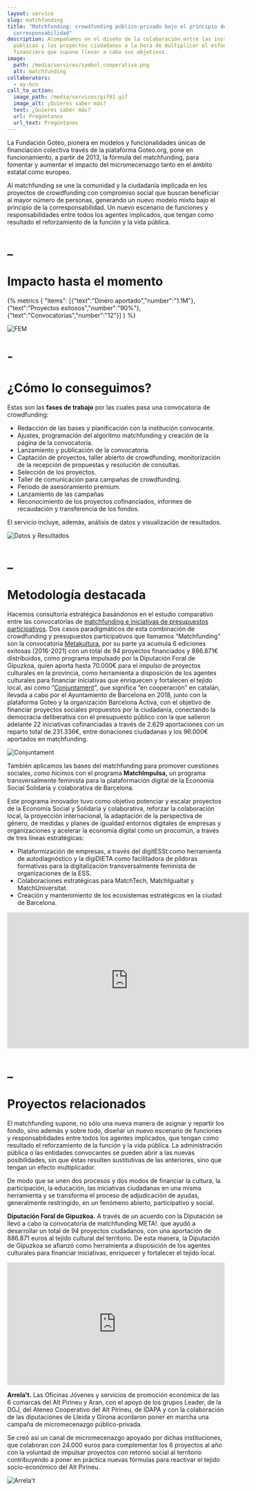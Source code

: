 ```yaml
---
layout: service
slug: matchfunding
title: "Matchfunding: crowdfunding público-privado bajo el principio de
  corresponsabilidad"
description: Acompañamos en el diseño de la colaboración entre las instituciones
  públicas y los proyectos ciudadanos a la hora de multiplicar el esfuerzo
  financiero que supone llevar a cabo sus objetivos.
image:
  path: /media/services/symbol_cooperativa.png
  alt: matchfunding
collaborators:
  - ay-bcn
call_to_action:
  image_path: /media/services/gif01.gif
  image_alt: ¿Quieres saber más?
  text: ¿Quieres saber más?
  url: Pregúntanos
  url_text: Pregúntanos
---
```

La Fundación Goteo, pionera en modelos y funcionalidades únicas de financiación colectiva través de la plataforma Goteo.org, pone en funcionamiento, a partir de 2013, la fórmula del matchfunding, para fomentar y aumentar el impacto del micromecenazgo tanto en el ámbito estatal como europeo.

Al matchfunding se une la comunidad y la ciudadanía implicada en los proyectos de crowdfunding con compromiso social que buscan beneficiar al mayor número de personas, generando un nuevo modelo mixto bajo el principio de la corresponsabilidad. Un nuevo escenario de funciones y responsabilidades entre todos los agentes implicados, que tengan como resultado el reforzamiento de la función y la vida pública.

# _

# Impacto hasta el momento

{% metrics { "items": [{"text":"Dinero aportado","number":"1.1M"},{"text":"Proyectos exitosos","number":"90%"},{"text":"Convocatorias","number":"12"}] } %}

![FEM](/media/captura-de-pantalla-2024-12-13-a-las-15.59.08.png "FEM")

# \-

# ¿Cómo lo conseguimos?

Estas son las **fases de trabajo** por las cuales pasa una convocatoria de crowdfunding:

* Redacción de las bases y planificación con la institución convocante.
* Ajustes, programación del algoritmo matchfunding y creación de la página de la convocatoria.
* Lanzamiento y publicación de la convocatoria.
* Captación de proyectos, taller abierto de crowdfunding, monitorización de la recepción de propuestas y resolución de consultas.
* Selección de los proyectos.
* Taller de comunicación para campañas de crowdfunding.
* Periodo de asesoramiento premium.
* Lanzamiento de las campañas
* Reconocimiento de los proyectos cofinanciados, informes de recaudación y transferencia de los fondos.

El servicio incluye, además, análisis de datos y visualización de resultados.

![Datos y Resultados](/media/captura-de-pantalla-2024-12-13-a-las-16.47.32.png "Datos y Resultados")

# _

# Metodología destacada

Hacemos consultoría estratégica basándonos en el estudio comparativo entre las convocatorias de [matchfunding e iniciativas de presupuestos participativos](https://journal.platoniq.net/es/wilder-journal-1/deep-dives/democratic-funding/). Dos casos paradigmáticos de esta combinación de crowdfunding y presupuestos participativos que llamamos “Matchfunding” son la convocatoria [Metakultura](https://meta.goteo.org/), por su parte ya acumula 6 ediciones exitosas (2016-2021) con un total de 94 proyectos financiados y 886.871€ distribuidos, como programa impulsado por la Diputación Foral de Gipuzkoa, quien aporta hasta 70.000€ para el impulso de proyectos culturales en la provincia, como herramienta a disposición de los agentes culturales para financiar iniciativas que enriquecen y fortalecen el tejido local, así como “[Conjuntament](https://www.goteo.org/call/conjuntament)”, que significa “en cooperación” en catalán, llevada a cabo por el Ayuntamiento de Barcelona en 2018, junto con la plataforma Goteo y la organización Barcelona Activa, con el objetivo de financiar proyectos sociales propuestos por la ciudadanía, conectando la democracia  deliberativa con el presupuesto público con la que salieron adelante 22 iniciativas cofinanciadas a través de 2.629 aportaciones con un reparto total de 231.336€, entre donaciones ciudadanas y los 96.000€ aportados en matchfunding.

![Conjuntament](/media/captura-de-pantalla-2024-12-13-a-las-17.30.23.png "Conjuntament")

También aplicamos las bases del matchfunding para promover cuestiones sociales, como hicimos con el programa **MatchImpulsa,** un programa transversalmente feminista para la plataformación digital de la Economía Social Solidaria y colaborativa de Barcelona.

Este programa innovador tuvo como objetivo potenciar y escalar proyectos de la Economía Social y Solidaria y colaborativa, reforzar la colaboración local, la proyección internacional, la adaptación de la perspectiva de género, de medidas y planes de igualdad entornos digitales de empresas y organizaciones y acelerar la economía digital como un procomún, a través de tres líneas estratégicas:

* Plataformización de empresas, a través del digitESSt como herramienta de autodiagnóstico y la digiDIETA como facilitadora de píldoras formativas para la digitalización transversalmente feminista de organizaciones de la ESS.  
* Colaboraciones estratégicas para MatchTech, MatchIgualtat y MatchUniversitat.
*  Creación y mantenimiento de los ecosistemas estratégicos en la ciudad de Barcelona.

<iframe width="560" height="315" src="https://www.youtube.com/embed/d7VtXzd7O54?si=5HbmUYRHJtYoLaJ1" title="YouTube video player" frameborder="0" allow="accelerometer; autoplay; clipboard-write; encrypted-media; gyroscope; picture-in-picture; web-share" referrerpolicy="strict-origin-when-cross-origin" allowfullscreen></iframe>

# _

# Proyectos relacionados

El matchfunding supone, no sólo una nueva manera de asignar y repartir los fondo, sino además y sobre todo, diseñar un nuevo escenario de funciones y responsabilidades entre todos los agentes implicados, que tengan como resultado el reforzamiento de la función y la vida pública. La administración pública o las entidades convocantes se pueden abrir a las nuevas posibilidades, sin que éstas resulten sustitutivas de las anteriores, sino que tengan un efecto multiplicador.

De modo que se unen dos procesos y dos modos de financiar la cultura, la participación, la educación, las iniciativas ciudadanas en una misma herramienta y se transforma el proceso de adjudicación de ayudas, generalmente restringido, en un fenómeno abierto, participativo y social.

**Diputación Foral de Gipuzkoa.** A través de un acuerdo con la Diputación se llevó a cabo la convocatoria de matchfunding META!. que ayudó a desarrollar un total de 94 proyectos ciudadanos, con una aportación de 886.871 euros al tejido cultural del territorio. De esta manera, la Diputación de Gipuzkoa se afianzó como herramienta a disposición de los agentes culturales para financiar iniciativas, enriquecer y fortalecer el tejido local. 

<div style="padding:56.25% 0 0 0;position:relative;"><iframe src="https://player.vimeo.com/video/273906415?badge=0&amp;autopause=0&amp;player_id=0&amp;app_id=58479" frameborder="0" allow="autoplay; fullscreen; picture-in-picture; clipboard-write" style="position:absolute;top:0;left:0;width:100%;height:100%;" title="META!Kultura. Matchfunding for Culture in the Gipuzkoa region."></iframe></div><script src="https://player.vimeo.com/api/player.js"></script>

**Arrela't.** Las Oficinas Jóvenes y servicios de promoción económica de las 6 comarcas del Alt Pirineu y Aran, con el apoyo de los grupos Leader, de la DGJ, del Ateneo Cooperativo del Alt Pirineu, de IDAPA y con la colaboración de las diputaciones de Lleida y Girona acordaron poner en marcha una campaña de micromecenazgo público-privada.

Se creó así un canal de micromecenazgo apoyado por dichas instituciones, que colaboran con 24.000 euros para complementar los 6 proyectos al año con la voluntad de impulsar proyectos con retorno social al territorio contribuyendo a poner en práctica nuevas fórmulas para reactivar el tejido socio-económico del Alt Pirineu.

![Arrela't](/media/captura-de-pantalla-2024-12-11-a-las-18.13.44.png "Arrela't")
